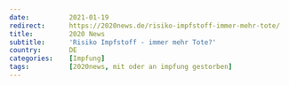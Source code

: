 ```yaml
---
date:          2021-01-19
redirect:      https://2020news.de/risiko-impfstoff-immer-mehr-tote/
title:         2020 News
subtitle:      'Risiko Impfstoff - immer mehr Tote?'
country:       DE
categories:    [Impfung]
tags:          [2020news, mit oder an impfung gestorben]
---
```

